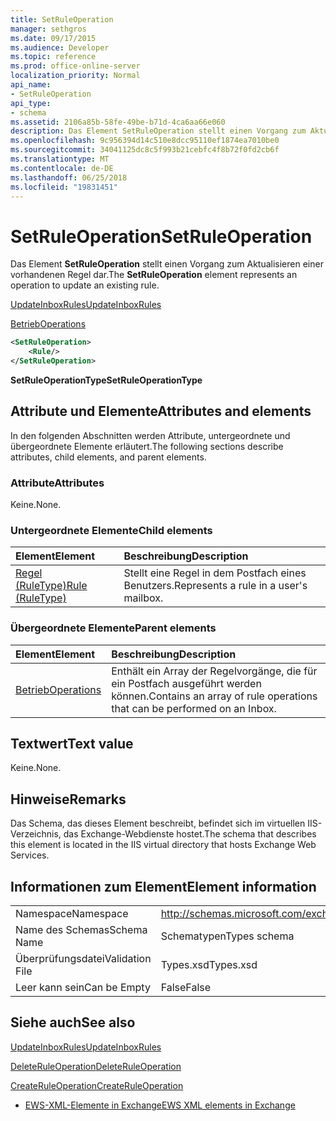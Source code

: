 ```yaml
---
title: SetRuleOperation
manager: sethgros
ms.date: 09/17/2015
ms.audience: Developer
ms.topic: reference
ms.prod: office-online-server
localization_priority: Normal
api_name:
- SetRuleOperation
api_type:
- schema
ms.assetid: 2106a85b-58fe-49be-b71d-4ca6aa66e060
description: Das Element SetRuleOperation stellt einen Vorgang zum Aktualisieren einer vorhandenen Regel dar.
ms.openlocfilehash: 9c956394d14c510e8dcc95110ef1874ea7010be0
ms.sourcegitcommit: 34041125dc8c5f993b21cebfc4f8b72f0fd2cb6f
ms.translationtype: MT
ms.contentlocale: de-DE
ms.lasthandoff: 06/25/2018
ms.locfileid: "19831451"
---
```

# <a name="setruleoperation"></a><span data-ttu-id="b3929-103">SetRuleOperation</span><span class="sxs-lookup"><span data-stu-id="b3929-103">SetRuleOperation</span></span>

<span data-ttu-id="b3929-104">Das Element **SetRuleOperation** stellt einen Vorgang zum Aktualisieren einer vorhandenen Regel dar.</span><span class="sxs-lookup"><span data-stu-id="b3929-104">The **SetRuleOperation** element represents an operation to update an existing rule.</span></span> 
  
[<span data-ttu-id="b3929-105">UpdateInboxRules</span><span class="sxs-lookup"><span data-stu-id="b3929-105">UpdateInboxRules</span></span>](updateinboxrules.md)
  
[<span data-ttu-id="b3929-106">Betrieb</span><span class="sxs-lookup"><span data-stu-id="b3929-106">Operations</span></span>](operations.md)
  
```XML
<SetRuleOperation>
    <Rule/>
</SetRuleOperation>
```

 <span data-ttu-id="b3929-107">**SetRuleOperationType**</span><span class="sxs-lookup"><span data-stu-id="b3929-107">**SetRuleOperationType**</span></span>
## <a name="attributes-and-elements"></a><span data-ttu-id="b3929-108">Attribute und Elemente</span><span class="sxs-lookup"><span data-stu-id="b3929-108">Attributes and elements</span></span>

<span data-ttu-id="b3929-109">In den folgenden Abschnitten werden Attribute, untergeordnete und übergeordnete Elemente erläutert.</span><span class="sxs-lookup"><span data-stu-id="b3929-109">The following sections describe attributes, child elements, and parent elements.</span></span>
  
### <a name="attributes"></a><span data-ttu-id="b3929-110">Attribute</span><span class="sxs-lookup"><span data-stu-id="b3929-110">Attributes</span></span>

<span data-ttu-id="b3929-111">Keine.</span><span class="sxs-lookup"><span data-stu-id="b3929-111">None.</span></span>
  
### <a name="child-elements"></a><span data-ttu-id="b3929-112">Untergeordnete Elemente</span><span class="sxs-lookup"><span data-stu-id="b3929-112">Child elements</span></span>

|<span data-ttu-id="b3929-113">**Element**</span><span class="sxs-lookup"><span data-stu-id="b3929-113">**Element**</span></span>|<span data-ttu-id="b3929-114">**Beschreibung**</span><span class="sxs-lookup"><span data-stu-id="b3929-114">**Description**</span></span>|
|:-----|:-----|
|[<span data-ttu-id="b3929-115">Regel (RuleType)</span><span class="sxs-lookup"><span data-stu-id="b3929-115">Rule (RuleType)</span></span>](rule-ruletype.md) <br/> |<span data-ttu-id="b3929-116">Stellt eine Regel in dem Postfach eines Benutzers.</span><span class="sxs-lookup"><span data-stu-id="b3929-116">Represents a rule in a user's mailbox.</span></span>  <br/> |
   
### <a name="parent-elements"></a><span data-ttu-id="b3929-117">Übergeordnete Elemente</span><span class="sxs-lookup"><span data-stu-id="b3929-117">Parent elements</span></span>

|<span data-ttu-id="b3929-118">**Element**</span><span class="sxs-lookup"><span data-stu-id="b3929-118">**Element**</span></span>|<span data-ttu-id="b3929-119">**Beschreibung**</span><span class="sxs-lookup"><span data-stu-id="b3929-119">**Description**</span></span>|
|:-----|:-----|
|[<span data-ttu-id="b3929-120">Betrieb</span><span class="sxs-lookup"><span data-stu-id="b3929-120">Operations</span></span>](operations.md) <br/> |<span data-ttu-id="b3929-121">Enthält ein Array der Regelvorgänge, die für ein Postfach ausgeführt werden können.</span><span class="sxs-lookup"><span data-stu-id="b3929-121">Contains an array of rule operations that can be performed on an Inbox.</span></span>  <br/> |
   
## <a name="text-value"></a><span data-ttu-id="b3929-122">Textwert</span><span class="sxs-lookup"><span data-stu-id="b3929-122">Text value</span></span>

<span data-ttu-id="b3929-123">Keine.</span><span class="sxs-lookup"><span data-stu-id="b3929-123">None.</span></span>
  
## <a name="remarks"></a><span data-ttu-id="b3929-124">Hinweise</span><span class="sxs-lookup"><span data-stu-id="b3929-124">Remarks</span></span>

<span data-ttu-id="b3929-125">Das Schema, das dieses Element beschreibt, befindet sich im virtuellen IIS-Verzeichnis, das Exchange-Webdienste hostet.</span><span class="sxs-lookup"><span data-stu-id="b3929-125">The schema that describes this element is located in the IIS virtual directory that hosts Exchange Web Services.</span></span>
  
## <a name="element-information"></a><span data-ttu-id="b3929-126">Informationen zum Element</span><span class="sxs-lookup"><span data-stu-id="b3929-126">Element information</span></span>

|||
|:-----|:-----|
|<span data-ttu-id="b3929-127">Namespace</span><span class="sxs-lookup"><span data-stu-id="b3929-127">Namespace</span></span>  <br/> |http://schemas.microsoft.com/exchange/services/2006/types  <br/> |
|<span data-ttu-id="b3929-128">Name des Schemas</span><span class="sxs-lookup"><span data-stu-id="b3929-128">Schema Name</span></span>  <br/> |<span data-ttu-id="b3929-129">Schematypen</span><span class="sxs-lookup"><span data-stu-id="b3929-129">Types schema</span></span>  <br/> |
|<span data-ttu-id="b3929-130">Überprüfungsdatei</span><span class="sxs-lookup"><span data-stu-id="b3929-130">Validation File</span></span>  <br/> |<span data-ttu-id="b3929-131">Types.xsd</span><span class="sxs-lookup"><span data-stu-id="b3929-131">Types.xsd</span></span>  <br/> |
|<span data-ttu-id="b3929-132">Leer kann sein</span><span class="sxs-lookup"><span data-stu-id="b3929-132">Can be Empty</span></span>  <br/> |<span data-ttu-id="b3929-133">False</span><span class="sxs-lookup"><span data-stu-id="b3929-133">False</span></span>  <br/> |
   
## <a name="see-also"></a><span data-ttu-id="b3929-134">Siehe auch</span><span class="sxs-lookup"><span data-stu-id="b3929-134">See also</span></span>



[<span data-ttu-id="b3929-135">UpdateInboxRules</span><span class="sxs-lookup"><span data-stu-id="b3929-135">UpdateInboxRules</span></span>](updateinboxrules.md)
  
[<span data-ttu-id="b3929-136">DeleteRuleOperation</span><span class="sxs-lookup"><span data-stu-id="b3929-136">DeleteRuleOperation</span></span>](deleteruleoperation.md)
  
[<span data-ttu-id="b3929-137">CreateRuleOperation</span><span class="sxs-lookup"><span data-stu-id="b3929-137">CreateRuleOperation</span></span>](createruleoperation.md)


- [<span data-ttu-id="b3929-138">EWS-XML-Elemente in Exchange</span><span class="sxs-lookup"><span data-stu-id="b3929-138">EWS XML elements in Exchange</span></span>](ews-xml-elements-in-exchange.md)

